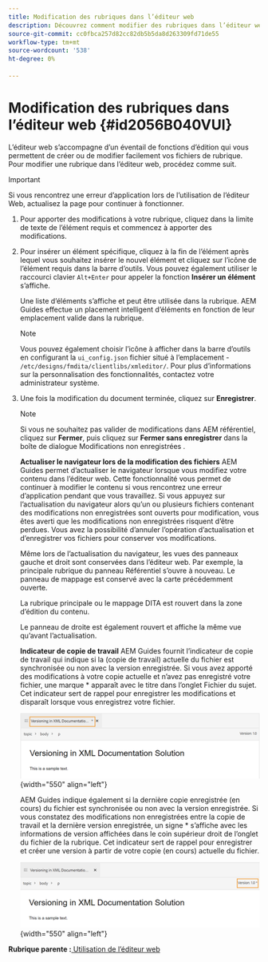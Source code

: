 ```yaml
---
title: Modification des rubriques dans l’éditeur web
description: Découvrez comment modifier des rubriques dans l’éditeur web
source-git-commit: cc0fbca257d82cc82db5b5da8d263309fd71de55
workflow-type: tm+mt
source-wordcount: '538'
ht-degree: 0%

---
```



# Modification des rubriques dans l’éditeur web {#id2056B040VUI}

L’éditeur web s’accompagne d’un éventail de fonctions d’édition qui vous permettent de créer ou de modifier facilement vos fichiers de rubrique. Pour modifier une rubrique dans l’éditeur web, procédez comme suit.

>[!IMPORTANT]
>
> Si vous rencontrez une erreur d’application lors de l’utilisation de l’éditeur Web, actualisez la page pour continuer à fonctionner.

1. Pour apporter des modifications à votre rubrique, cliquez dans la limite de texte de l’élément requis et commencez à apporter des modifications.

1. Pour insérer un élément spécifique, cliquez à la fin de l’élément après lequel vous souhaitez insérer le nouvel élément et cliquez sur l’icône de l’élément requis dans la barre d’outils. Vous pouvez également utiliser le raccourci clavier `Alt+Enter` pour appeler la fonction **Insérer un élément** s’affiche.

   Une liste d’éléments s’affiche et peut être utilisée dans la rubrique. AEM Guides effectue un placement intelligent d’éléments en fonction de leur emplacement valide dans la rubrique.

   >[!NOTE]
   >
   > Vous pouvez également choisir l’icône à afficher dans la barre d’outils en configurant la `ui_config.json` fichier situé à l’emplacement - `/etc/designs/fmdita/clientlibs/xmleditor/`. Pour plus d’informations sur la personnalisation des fonctionnalités, contactez votre administrateur système.

1. Une fois la modification du document terminée, cliquez sur **Enregistrer**.

   >[!NOTE]
   >
   > Si vous ne souhaitez pas valider de modifications dans AEM référentiel, cliquez sur **Fermer**, puis cliquez sur **Fermer sans enregistrer** dans la boîte de dialogue Modifications non enregistrées .

   **Actualiser le navigateur lors de la modification des fichiers**
AEM Guides permet d’actualiser le navigateur lorsque vous modifiez votre contenu dans l’éditeur web. Cette fonctionnalité vous permet de continuer à modifier le contenu si vous rencontrez une erreur d’application pendant que vous travaillez. Si vous appuyez sur l’actualisation du navigateur alors qu’un ou plusieurs fichiers contenant des modifications non enregistrées sont ouverts pour modification, vous êtes averti que les modifications non enregistrées risquent d’être perdues. Vous avez la possibilité d’annuler l’opération d’actualisation et d’enregistrer vos fichiers pour conserver vos modifications.

   Même lors de l’actualisation du navigateur, les vues des panneaux gauche et droit sont conservées dans l’éditeur web. Par exemple, la principale rubrique du panneau Référentiel s’ouvre à nouveau. Le panneau de mappage est conservé avec la carte précédemment ouverte.

   La rubrique principale ou le mappage DITA est rouvert dans la zone d’édition du contenu.

   Le panneau de droite est également rouvert et affiche la même vue qu’avant l’actualisation.

   **Indicateur de copie de travail**
AEM Guides fournit l’indicateur de copie de travail qui indique si la \(copie de travail\) actuelle du fichier est synchronisée ou non avec la version enregistrée. Si vous avez apporté des modifications à votre copie actuelle et n’avez pas enregistré votre fichier, une marque \* apparaît avec le titre dans l’onglet Fichier du sujet. Cet indicateur sert de rappel pour enregistrer les modifications et disparaît lorsque vous enregistrez votre fichier.

   ![](images/working-copy-text-update-indicator.png){width="550" align="left"}

   AEM Guides indique également si la dernière copie enregistrée \(en cours\) du fichier est synchronisée ou non avec la version enregistrée. Si vous constatez des modifications non enregistrées entre la copie de travail et la dernière version enregistrée, un signe \* s’affiche avec les informations de version affichées dans le coin supérieur droit de l’onglet du fichier de la rubrique. Cet indicateur sert de rappel pour enregistrer et créer une version à partir de votre copie \(en cours\) actuelle du fichier.

   ![](images/version-update-indicator.png){width="550" align="left"}


**Rubrique parente :**[ Utilisation de l’éditeur web](web-editor.md)

